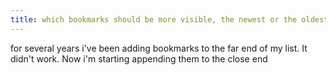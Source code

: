 ```yaml
---
title: which bookmarks should be more visible, the newest or the oldest?
---
```


for several years i've been adding bookmarks to the far end of my
list. It didn't work. Now i'm starting appending them to the close end
